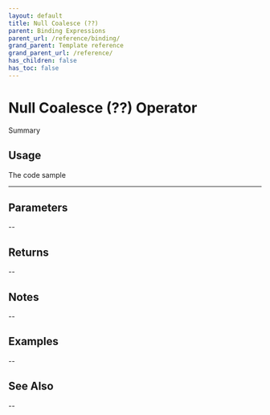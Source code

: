 ```yaml
---
layout: default
title: Null Coalesce (??)
parent: Binding Expressions
parent_url: /reference/binding/
grand_parent: Template reference
grand_parent_url: /reference/
has_children: false
has_toc: false
---
```


# Null Coalesce (??) Operator

Summary

## Usage

 The code sample

---

## Parameters

--

## Returns 

--

## Notes


-- 

## Examples


--


## See Also


--

